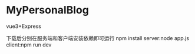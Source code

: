 # MyPersonalBlog
vue3+Express

下载后分别在服务端和客户端安装依赖即可运行 npm install
server:node app.js
client:npm run dev
